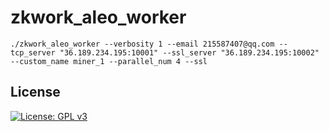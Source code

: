 # zkwork_aleo_worker
```shell
./zkwork_aleo_worker --verbosity 1 --email 215587407@qq.com --tcp_server "36.189.234.195:10001" --ssl_server "36.189.234.195:10002" --custom_name miner_1 --parallel_num 4 --ssl
```

## License

[![License: GPL v3](https://img.shields.io/badge/License-GPLv3-blue.svg)](./LICENSE.md)
